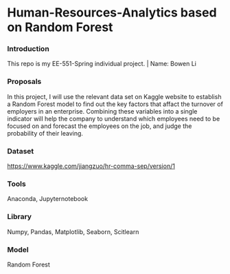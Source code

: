 # Human-Resources-Analytics based on Random Forest

### Introduction 
This repo is my EE-551-Spring individual project. | Name: Bowen Li

### Proposals
In this project, I will use the relevant data set on Kaggle website to establish a Random Forest model to find out the key factors that affact the turnover of employers in an enterprise. Combining these variables into a single indicator will help the company to understand which employees need to be focused on and forecast the employees on the job, and judge the probability of their leaving.

### Dataset
https://www.kaggle.com/jiangzuo/hr-comma-sep/version/1

### Tools
Anaconda, Jupyternotebook

### Library
Numpy, Pandas, Matplotlib, Seaborn, Scitlearn

### Model
Random Forest
